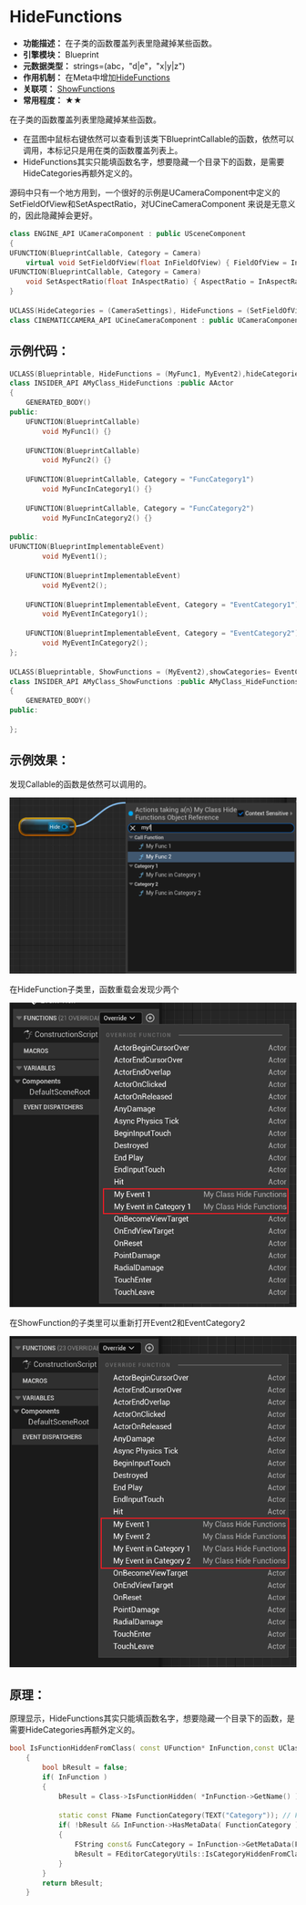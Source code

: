 # HideFunctions

- **功能描述：** 在子类的函数覆盖列表里隐藏掉某些函数。
- **引擎模块：** Blueprint
- **元数据类型：** strings=(abc，"d|e"，"x|y|z")
- **作用机制：** 在Meta中增加[HideFunctions](../../../../Meta/Blueprint/HideFunctions.md)
- **关联项：** [ShowFunctions](../ShowFunctions.md)
- **常用程度：** ★★

在子类的函数覆盖列表里隐藏掉某些函数。

- 在蓝图中鼠标右键依然可以查看到该类下BlueprintCallable的函数，依然可以调用，本标记只是用在类的函数覆盖列表上。
- HideFunctions其实只能填函数名字，想要隐藏一个目录下的函数，是需要HideCategories再额外定义的。

源码中只有一个地方用到，一个很好的示例是UCameraComponent中定义的SetFieldOfView和SetAspectRatio，对UCineCameraComponent 来说是无意义的，因此隐藏掉会更好。

```cpp
class ENGINE_API UCameraComponent : public USceneComponent
{
UFUNCTION(BlueprintCallable, Category = Camera)
	virtual void SetFieldOfView(float InFieldOfView) { FieldOfView = InFieldOfView; }
UFUNCTION(BlueprintCallable, Category = Camera)
	void SetAspectRatio(float InAspectRatio) { AspectRatio = InAspectRatio; }
}

UCLASS(HideCategories = (CameraSettings), HideFunctions = (SetFieldOfView, SetAspectRatio), Blueprintable, ClassGroup = Camera, meta = (BlueprintSpawnableComponent), Config = Engine)
class CINEMATICCAMERA_API UCineCameraComponent : public UCameraComponent
```

## 示例代码：

```cpp
UCLASS(Blueprintable, HideFunctions = (MyFunc1, MyEvent2),hideCategories= EventCategory2)
class INSIDER_API AMyClass_HideFunctions :public AActor
{
	GENERATED_BODY()
public:
	UFUNCTION(BlueprintCallable)
		void MyFunc1() {}

	UFUNCTION(BlueprintCallable)
		void MyFunc2() {}

	UFUNCTION(BlueprintCallable, Category = "FuncCategory1")
		void MyFuncInCategory1() {}

	UFUNCTION(BlueprintCallable, Category = "FuncCategory2")
		void MyFuncInCategory2() {}

public:
UFUNCTION(BlueprintImplementableEvent)
		void MyEvent1();

	UFUNCTION(BlueprintImplementableEvent)
		void MyEvent2();

	UFUNCTION(BlueprintImplementableEvent, Category = "EventCategory1")
		void MyEventInCategory1();

	UFUNCTION(BlueprintImplementableEvent, Category = "EventCategory2")
		void MyEventInCategory2();
};

UCLASS(Blueprintable, ShowFunctions = (MyEvent2),showCategories= EventCategory2)
class INSIDER_API AMyClass_ShowFunctions :public AMyClass_HideFunctions
{
	GENERATED_BODY()
public:

};
```

## 示例效果：

发现Callable的函数是依然可以调用的。

![Untitled](Untitled.png)

在HideFunction子类里，函数重载会发现少两个

![Untitled](Untitled%201.png)

在ShowFunction的子类里可以重新打开Event2和EventCategory2

![Untitled](Untitled%202.png)

## 原理：

原理显示，HideFunctions其实只能填函数名字，想要隐藏一个目录下的函数，是需要HideCategories再额外定义的。

```cpp
bool IsFunctionHiddenFromClass( const UFunction* InFunction,const UClass* Class )
	{
		bool bResult = false;
		if( InFunction )
		{
			bResult = Class->IsFunctionHidden( *InFunction->GetName() );

			static const FName FunctionCategory(TEXT("Category")); // FBlueprintMetadata::MD_FunctionCategory
			if( !bResult && InFunction->HasMetaData( FunctionCategory ) )
			{
				FString const& FuncCategory = InFunction->GetMetaData(FunctionCategory);
				bResult = FEditorCategoryUtils::IsCategoryHiddenFromClass(Class, FuncCategory);
			}
		}
		return bResult;
	}
```